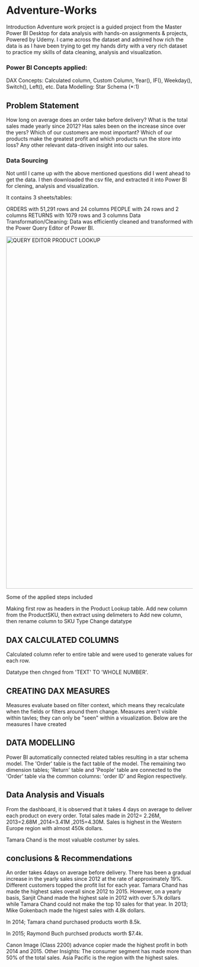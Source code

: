 # Adventure-Works

Introduction
Adventure work project is a guided project from the Master Power BI Desktop for data analysis with hands-on assignments & projects, Powered by Udemy. I came across the dataset and admired how rich the data is as I have been trying to get my hands dirty with a very rich dataset to practice my skills of data cleaning, analysis and visualization.

### Power BI Concepts applied:

DAX Concepts: Calculated column, Custom Column, Year(), IF(), Weekday(), Switch(), Left(), etc.
Data Modelling: Star Schema (*:1)

## Problem Statement
How long on average does an order take before delivery?
What is the total sales made yearly since 2012? Has sales been on the increase since over the yers?
Which of our customers are most important?
Which of our products make the greatest profit and which products run the store into loss?
Any other relevant data-driven insight into our sales.

### Data Sourcing
Not until I came up with the above mentioned questions did I went ahead to get the data. I then downloaded the csv file, and extracted it into Power BI for clening, analysis and visualization.

It contains 3 sheets/tables:

ORDERS with 51,291 rows and 24 columns
PEOPLE with 24 rows and 2 columns
RETURNS with 1079 rows and 3 columns
Data Transformation/Cleaning:
Data was efficiently cleaned and transformed with the Power Query Editor of Power BI.

<img width="948" alt="QUERY EDITOR PRODUCT LOOKUP" src="https://github.com/mrdimejisam/Adventure-Works/assets/111657348/490c5e33-741c-4117-8166-5281609d17ab">

Some of the applied steps included

Making first row as headers in the Product Lookup table.
Add new column from the ProductSKU, then extract using delimeters to Add new column, then rename column to SKU Type 
Change datatype

## DAX CALCULATED COLUMNS

Calculated column refer to entire table and were used to generate values for each row.

Datatype then chnged from 'TEXT' TO 'WHOLE NUMBER'.



## CREATING DAX MEASURES

Measures evaluate based on filter context, which means they recalculate when the fields or filters around them change. Measures aren't visible within tavles; they can only be "seen" within a visualization. 
Below are the measures I have created


## DATA MODELLING

Power BI automatically connected related tables resulting in a star schema model. The 'Order' table is the fact table of the model. The remaining two dimension tables; 'Return' table and 'People' table are connected to the 'Order' table via the common columns: 'order ID' and Region respectively. 

## Data Analysis and Visuals


From the dashboard, it is observed that it takes 4 days on average to deliver each product on every order.
Total sales made in 2012= 2.26M, 2013=2.68M ,2014=3.41M ,2015=4.30M.
Sales is highest in the Western Europe region with almost 450k dollars.


Tamara Chand is the most valuable costumer by sales.

## conclusions & Recommendations

An order takes 4days on average before delivery.
There has been a gradual increase in the yearly sales since 2012 at the rate of approximately 19%.
Different customers topped the profit list for each year.
Tamara Chand has made the highest sales overall since 2012 to 2015. However, on a yearly basis, Sanjit Chand made the highest sale in 2012 with over 5.7k dollars while Tamara Chand could not make the top 10 sales for that year.
In 2013; Mike Gokenbach made the higest sales with 4.8k dollars.

In 2014; Tamara chand purchased products worth 8.5k.

In 2015; Raymond Buch purchsed products worth $7.4k.

Canon Image (Class 2200) advance copier made the highest profit in both 2014 and 2015. Other Insights:
The consumer segment has made more than 50% of the total sales.
Asia Pacific is the region with the highest sales.
